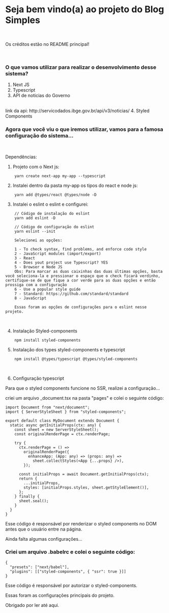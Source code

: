 # Seja bem vindo(a) ao projeto do Blog Simples

<br>

Os créditos estão no README principal!

<br>

### O que vamos utilizar para realizar o desenvolvimento desse sistema?

1. Next JS
2. Typescript
3. API de noticias do Governo
<br>
link da api: http://servicodados.ibge.gov.br/api/v3/noticias/
4. Styled Components

<br>

### Agora que você viu o que iremos utilizar, vamos para a famosa configuração do sistema...

<br>

Dependências:

1. Projeto com o Next js:

~~~
    yarn create next-app my-app --typescript
~~~

2. Instalei dentro da pasta my-app os tipos do react e node js:

~~~
    yarn add @types/react @types/node -D
~~~

3. Instalei o eslint o eslint e configurei: 
~~~
    // Código de instalação do eslint
    yarn add eslint -D

    // Código de configuração do eslint
    yarn eslint --init

    Selecionei as opções:

    1 - To check syntax, find problems, and enforce code style
    2 - JavaScript modules (import/export)
    3 - React
    4 - Does yout project use Typescript? YES
    5 - Browser e Node JS
    Obs: Para marcar as duas caixinhas das duas últimas opções, basta você seleciona-la e pressionar o espaço que o check ficará verdinho, certifique-se de que fique a cor verde para as duas opções e então prossiga com a configuração
    6 - Use a popular style guide
    7 - Standard: https://github.com/standard/standard
    8 - JavaScript

    Essas foram as opções de configurações para o eslint nesse projeto.
~~~

<br>

4. Instalação Styled-components
~~~
    npm install styled-components
~~~

5. Instalação dos types styled-components e typescript
~~~
    npm install @types/typescript @types/styled-components
~~~

<br>

6. Configuração typescript 


Para que o styled components funcione no SSR, realizei a configuração... 

criei um arquivo _document.tsx na pasta "pages" e colei o seguinte código: 

~~~
import Document from "next/document";
import { ServerStyleSheet } from "styled-components";

export default class MyDocument extends Document {
  static async getInitialProps(ctx: any) {
    const sheet = new ServerStyleSheet();
    const originalRenderPage = ctx.renderPage;

    try {
      ctx.renderPage = () =>
        originalRenderPage({
          enhanceApp: (App: any) => (props: any) =>
            sheet.collectStyles(<App {...props} />),
        });

      const initialProps = await Document.getInitialProps(ctx);
      return {
        ...initialProps,
        styles: [initialProps.styles, sheet.getStyleElement()],
      };
    } finally {
      sheet.seal();
    }
  }
}
~~~

Esse código é responsável por renderizar o styled components no DOM antes que o usuário entre na página.

Ainda falta algumas configurações...

### Criei um arquivo .babelrc e colei o seguinte código: 
~~~
{
  "presets": ["next/babel"],
  "plugins": [["styled-components", { "ssr": true }]]
}
~~~

Esse código é responsável por autorizar o styled-components.

Essas foram as configurações principais do projeto.

Obrigado por ler até aqui.
